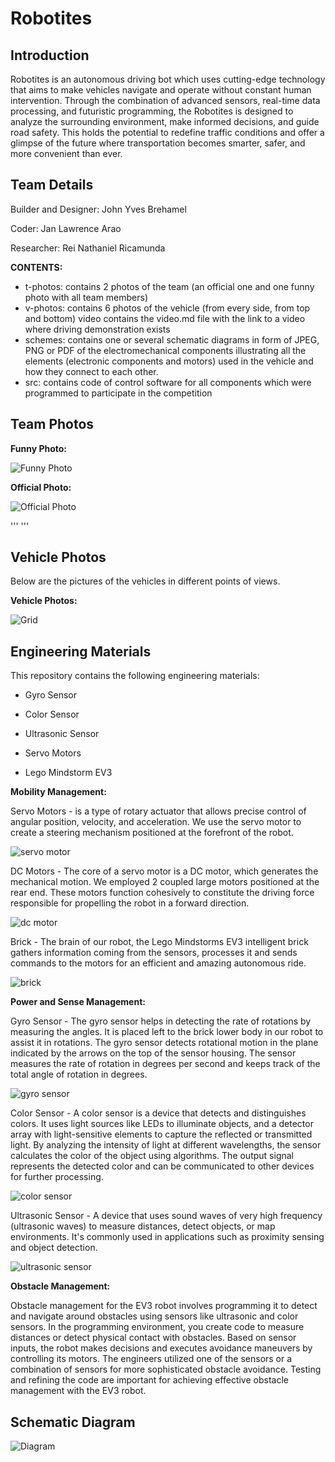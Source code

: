 Robotites
====

## Introduction

Robotites is an autonomous driving bot which uses cutting-edge technology that aims to make vehicles navigate and operate without constant human intervention. Through the combination of advanced sensors, real-time data processing, and futuristic programming, the Robotites is designed to analyze the surrounding environment, make informed decisions, and guide road safety. This holds the potential to redefine traffic conditions and offer a glimpse of the future where transportation becomes smarter, safer, and more convenient than ever. 

## Team Details

Builder and Designer: John Yves Brehamel

Coder: Jan Lawrence Arao

Researcher: Rei Nathaniel Ricamunda

**CONTENTS:**

- t-photos: contains 2 photos of the team (an official one and one funny photo with all team members)
- v-photos: contains 6 photos of the vehicle (from every side, from top and bottom)
video contains the video.md file with the link to a video where driving demonstration exists
- schemes: contains one or several schematic diagrams in form of JPEG, PNG or PDF of the electromechanical components illustrating all the elements (electronic components and motors) used in the vehicle and how they connect to each other.
- src: contains code of control software for all components which were programmed to participate in the competition

## Team Photos

**Funny Photo:**

![Funny Photo](https://github.com/binksera/Robotites--WRO--Future-Engineers/blob/a083ab65438226795b2c5ab8f770fcecfde17c20/t-photos/Funny%20Photo.jpg)

**Official Photo:**

![Official Photo](https://github.com/binksera/Robotites--WRO--Future-Engineers/blob/18c863669334f5545de85a47536bb8bfa01fd345/t-photos/Official%20Photo.png)

'''
'''

## Vehicle Photos

Below are the pictures of the vehicles in different points of views.

**Vehicle Photos:**

![Grid](https://github.com/binksera/Robotites--WRO--Future-Engineers/blob/2769bc2069a367a1bed7dd22e2609399676f91cd/v-photos/Vehicle%20Photos.png)

## Engineering Materials

This repository contains the following engineering materials:

- Gyro Sensor

- Color Sensor

- Ultrasonic Sensor

- Servo Motors

- Lego Mindstorm EV3

**Mobility Management:**

Servo Motors -  is a type of rotary actuator that allows precise control of angular position, velocity, and acceleration. We use the servo motor to create a steering mechanism positioned at the forefront of the robot.

![servo motor](https://github.com/binksera/Robotites--WRO--Future-Engineers/blob/cd57a7ce03726f133361c0f7bf3d5a8cfa8c0a66/v-photos/servo.png)

DC Motors - The core of a servo motor is a DC motor, which generates the mechanical motion. We employed 2 coupled large motors positioned at the rear end. These motors function cohesively to constitute the driving force responsible for propelling the robot in a forward direction.

![dc motor](https://github.com/binksera/Robotites--WRO--Future-Engineers/blob/cd57a7ce03726f133361c0f7bf3d5a8cfa8c0a66/v-photos/dc%20motor.png)

Brick - The brain of our robot, the Lego Mindstorms EV3 intelligent brick gathers information coming from the sensors, processes it and sends commands to the motors for an efficient and amazing autonomous ride.

![brick](https://github.com/binksera/Robotites--WRO--Future-Engineers/blob/cd57a7ce03726f133361c0f7bf3d5a8cfa8c0a66/v-photos/brick.png)


**Power and Sense Management:**

Gyro Sensor - The gyro sensor helps in detecting the rate of rotations by measuring the angles. It is placed left to the brick lower body in our robot to assist it in rotations. The gyro sensor detects rotational motion in the plane indicated by the arrows on the top of the sensor housing. The sensor measures the rate of rotation in degrees per second and keeps track of the total angle of rotation in degrees.

![gyro sensor](https://github.com/binksera/Robotites--WRO--Future-Engineers/blob/cd57a7ce03726f133361c0f7bf3d5a8cfa8c0a66/v-photos/gyro.png)

Color Sensor -  A color sensor is a device that detects and distinguishes colors. It uses light sources like LEDs to illuminate objects, and a detector array with light-sensitive elements to capture the reflected or transmitted light. By analyzing the intensity of light at different wavelengths, the sensor calculates the color of the object using algorithms. The output signal represents the detected color and can be communicated to other devices for further processing. 

![color sensor](https://github.com/binksera/Robotites--WRO--Future-Engineers/blob/cd57a7ce03726f133361c0f7bf3d5a8cfa8c0a66/v-photos/color%20sensor.png)

Ultrasonic Sensor - A device that uses sound waves of very high frequency (ultrasonic waves) to measure distances, detect objects, or map environments. It's commonly used in applications such as proximity sensing and object detection.

![ultrasonic sensor](https://github.com/binksera/Robotites--WRO--Future-Engineers/blob/cd57a7ce03726f133361c0f7bf3d5a8cfa8c0a66/v-photos/ultrasonic.png)

**Obstacle Management:**

Obstacle management for the EV3 robot involves programming it to detect and navigate around obstacles using sensors like ultrasonic and color sensors. In the programming environment, you create code to measure distances or detect physical contact with obstacles. Based on sensor inputs, the robot makes decisions and executes avoidance maneuvers by controlling its motors. The engineers utilized one of the sensors or a combination of sensors for more sophisticated obstacle avoidance. Testing and refining the code are important for achieving effective obstacle management with the EV3 robot.

## Schematic Diagram

![Diagram](https://github.com/binksera/Robotites--WRO--Future-Engineers/blob/cd57a7ce03726f133361c0f7bf3d5a8cfa8c0a66/schemes/FE%20schematic%20diagram.png)

